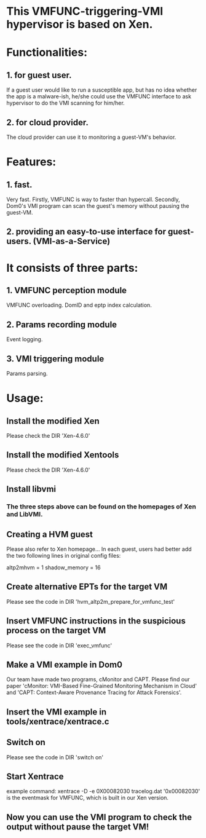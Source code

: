 # This VMFUNC-triggering-VMI hypervisor is based on Xen.

# Functionalities:
## 1. for guest user. 
If a guest user would like to run a susceptible app, but has no idea whether the app is a malware-ish, he/she could use the VMFUNC interface to ask hypervisor to do the VMI scanning for him/her.
## 2. for cloud provider. 
The cloud provider can use it to monitoring a guest-VM's behavior.

# Features:
## 1. fast. 
Very fast. Firstly, VMFUNC is way to faster than hypercall. Secondly, Dom0's VMI program can scan the guest's memory without pausing the guest-VM.
## 2. providing an easy-to-use interface for guest-users. (VMI-as-a-Service)

# It consists of three parts:
## 1. VMFUNC perception module
VMFUNC overloading.
DomID and eptp index calculation.
## 2. Params recording module
Event logging.
## 3. VMI triggering module
Params parsing.

# Usage:
## Install the modified Xen 
Please check the DIR 'Xen-4.6.0'

## Install the modified Xentools
Please check the DIR 'Xen-4.6.0'

## Install libvmi
### The three steps above can be found on the homepages of Xen and LibVMI.

## Creating a HVM guest
Please also refer to Xen homepage...
In each guest, users had better add the two following lines in original config files:

altp2mhvm = 1
shadow_memory = 16

## Create alternative EPTs for the target VM
Please see the code in DIR 'hvm_altp2m_prepare_for_vmfunc_test'

## Insert VMFUNC instructions in the suspicious process on the target VM
Please see the code in DIR 'exec_vmfunc'

## Make a VMI example in Dom0
Our team have made two programs, cMonitor and CAPT.
Please find our paper 'cMonitor: VMI-Based Fine-Grained Monitoring Mechanism in Cloud' and 'CAPT: Context-Aware Provenance Tracing for Attack Forensics'.

## Insert the VMI example in tools/xentrace/xentrace.c

## Switch on
Please see the code in DIR 'switch on'

## Start Xentrace
example command: xentrace -D -e 0X00082030 tracelog.dat
'0x00082030' is the eventmask for VMFUNC, which is built in our Xen version.

## Now you can use the VMI program to check the output without pause the target VM!
